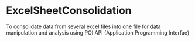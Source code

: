 # ExcelSheetConsolidation
To consolidate data from several excel files into one file for data manipulation and analysis using POI API (Application Programming Interfae)

